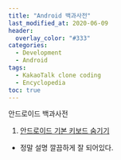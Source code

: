 ```yaml
---
title: "Android 백과사전"
last_modified_at: 2020-06-09
header:
  overlay_color: "#333"
categories:
  - Development
  - Android
tags:
  - KakaoTalk clone coding
  - Encyclopedia
toc: true
---
```


안드로이드 백과사전

1. [안드로이드 기본 키보드 숨기기](https://stackoverflow.com/questions/1109022/close-hide-android-soft-keyboard)
  * 정말 설명 깔끔하게 잘 되어있다.
